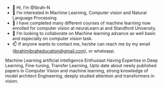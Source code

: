- 👋 Hi, I’m @Ibrah-N
- 👀 I’m interested in Machine Learning, Computer vision and Natural Language Processing.
- 🌱 I have completed many different courses of machine learning now enrolled for computer vision at neuraLearn.ai and Standford University.
- 💞️ I’m looking to collaborate on Machine learning advance as well basic and especially on  computer vision task.
- 📫 If anyone wants to contact me, he/she can reach me by my email (ibrahimibraheducation@gmail.com), or whatsapp.


Machine Learning artificial intelligence Enthusiast Having Expertise in Deep Learning, Fine-tuning, Transfer Learning, Upto date about newly published papers in Computer Vision and machine learning, strong knowledge of model architect Engineering, deeply studied attention and transformers in vision.

<!---
Ibrah-N/Ibrah-N is a ✨ special ✨ repository because its `README.md` (this file) appears on your GitHub profile.
You can click the Preview link to take a look at your changes.
--->
